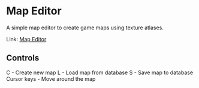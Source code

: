 # Map Editor

A simple map editor to create game maps using texture atlases.

Link: [Map Editor](http://digizone.se/map-editor/)

## Controls

C - Create new map
L - Load map from database
S - Save map to database
Cursor keys - Move around the map